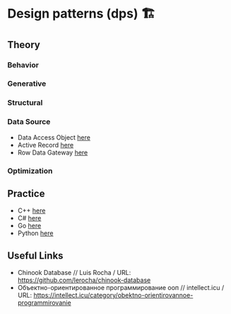 # Design patterns (dps) 🏗

## Theory

### Behavior

### Generative

### Structural

### Data Source

- Data Access Object [here](./theory/data_source/data_access_object/notes.md)
- Active Record [here](./theory/data_source/active_record/notes.md)
- Row Data Gateway [here](./theory/data_source/row_data_gateway/notes.md)

### Optimization

## Practice

- C++ [here](./dps/NOTE.md)
- C# [here](./dps_csh/NOTE.md)
- Go [here](./dps_go/NOTE.md)
- Python [here](./dps_py/NOTE.md)

## Useful Links

- Chinook Database // Luis Rocha / URL: https://github.com/lerocha/chinook-database
- Объектно-ориентированное программирование ооп // intellect.icu / URL: https://intellect.icu/category/obektno-orientirovannoe-programmirovanie